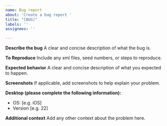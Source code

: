 ```yaml
---
name: Bug report
about: 'Create a bug report '
title: "[BUG]"
labels: ''
assignees: ''

---
```


**Describe the bug**
A clear and concise description of what the bug is.

**To Reproduce**
Include any xml files, seed numbers, or steps to reproduce.

**Expected behavior**
A clear and concise description of what you expected to happen.

**Screenshots**
If applicable, add screenshots to help explain your problem.

**Desktop (please complete the following information):**
 - OS: [e.g. iOS]
 - Version [e.g. 22]

**Additional context**
Add any other context about the problem here.
